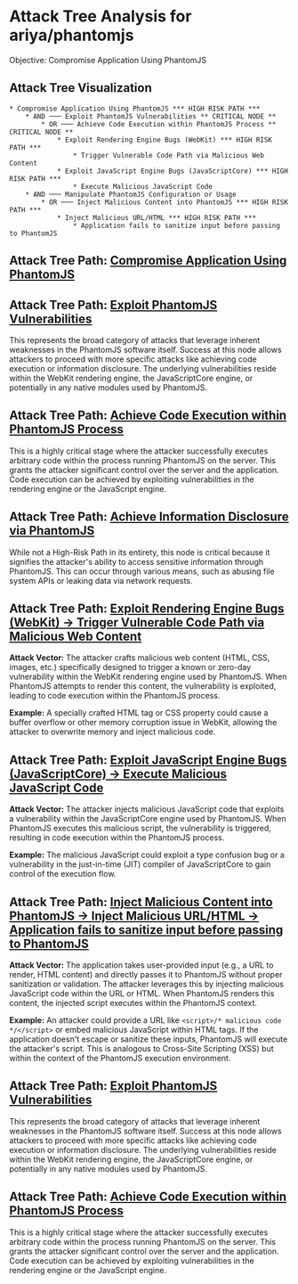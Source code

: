 # Attack Tree Analysis for ariya/phantomjs

Objective: Compromise Application Using PhantomJS

## Attack Tree Visualization

```
* Compromise Application Using PhantomJS *** HIGH RISK PATH ***
    * AND ─── Exploit PhantomJS Vulnerabilities ** CRITICAL NODE **
        * OR ─── Achieve Code Execution within PhantomJS Process ** CRITICAL NODE **
            * Exploit Rendering Engine Bugs (WebKit) *** HIGH RISK PATH ***
                * Trigger Vulnerable Code Path via Malicious Web Content
            * Exploit JavaScript Engine Bugs (JavaScriptCore) *** HIGH RISK PATH ***
                * Execute Malicious JavaScript Code
    * AND ─── Manipulate PhantomJS Configuration or Usage
        * OR ─── Inject Malicious Content into PhantomJS *** HIGH RISK PATH ***
            * Inject Malicious URL/HTML *** HIGH RISK PATH ***
                * Application fails to sanitize input before passing to PhantomJS
```


## Attack Tree Path: [Compromise Application Using PhantomJS](./attack_tree_paths/compromise_application_using_phantomjs.md)



## Attack Tree Path: [Exploit PhantomJS Vulnerabilities](./attack_tree_paths/exploit_phantomjs_vulnerabilities.md)

This represents the broad category of attacks that leverage inherent weaknesses in the PhantomJS software itself. Success at this node allows attackers to proceed with more specific attacks like achieving code execution or information disclosure. The underlying vulnerabilities reside within the WebKit rendering engine, the JavaScriptCore engine, or potentially in any native modules used by PhantomJS.

## Attack Tree Path: [Achieve Code Execution within PhantomJS Process](./attack_tree_paths/achieve_code_execution_within_phantomjs_process.md)

This is a highly critical stage where the attacker successfully executes arbitrary code within the process running PhantomJS on the server. This grants the attacker significant control over the server and the application. Code execution can be achieved by exploiting vulnerabilities in the rendering engine or the JavaScript engine.

## Attack Tree Path: [Achieve Information Disclosure via PhantomJS](./attack_tree_paths/achieve_information_disclosure_via_phantomjs.md)

While not a High-Risk Path in its entirety, this node is critical because it signifies the attacker's ability to access sensitive information through PhantomJS. This can occur through various means, such as abusing file system APIs or leaking data via network requests.

## Attack Tree Path: [Exploit Rendering Engine Bugs (WebKit) -> Trigger Vulnerable Code Path via Malicious Web Content](./attack_tree_paths/exploit_rendering_engine_bugs__webkit__-_trigger_vulnerable_code_path_via_malicious_web_content.md)

**Attack Vector:** The attacker crafts malicious web content (HTML, CSS, images, etc.) specifically designed to trigger a known or zero-day vulnerability within the WebKit rendering engine used by PhantomJS. When PhantomJS attempts to render this content, the vulnerability is exploited, leading to code execution within the PhantomJS process.

**Example:** A specially crafted HTML tag or CSS property could cause a buffer overflow or other memory corruption issue in WebKit, allowing the attacker to overwrite memory and inject malicious code.

## Attack Tree Path: [Exploit JavaScript Engine Bugs (JavaScriptCore) -> Execute Malicious JavaScript Code](./attack_tree_paths/exploit_javascript_engine_bugs__javascriptcore__-_execute_malicious_javascript_code.md)

**Attack Vector:** The attacker injects malicious JavaScript code that exploits a vulnerability within the JavaScriptCore engine used by PhantomJS. When PhantomJS executes this malicious script, the vulnerability is triggered, resulting in code execution within the PhantomJS process.

**Example:** The malicious JavaScript could exploit a type confusion bug or a vulnerability in the just-in-time (JIT) compiler of JavaScriptCore to gain control of the execution flow.

## Attack Tree Path: [Inject Malicious Content into PhantomJS -> Inject Malicious URL/HTML -> Application fails to sanitize input before passing to PhantomJS](./attack_tree_paths/inject_malicious_content_into_phantomjs_-_inject_malicious_urlhtml_-_application_fails_to_sanitize_i_477e0e5a.md)

**Attack Vector:** The application takes user-provided input (e.g., a URL to render, HTML content) and directly passes it to PhantomJS without proper sanitization or validation. The attacker leverages this by injecting malicious JavaScript code within the URL or HTML. When PhantomJS renders this content, the injected script executes within the PhantomJS context.

**Example:** An attacker could provide a URL like `<script>/* malicious code */</script>` or embed malicious JavaScript within HTML tags. If the application doesn't escape or sanitize these inputs, PhantomJS will execute the attacker's script. This is analogous to Cross-Site Scripting (XSS) but within the context of the PhantomJS execution environment.

## Attack Tree Path: [Exploit PhantomJS Vulnerabilities](./attack_tree_paths/exploit_phantomjs_vulnerabilities.md)

This represents the broad category of attacks that leverage inherent weaknesses in the PhantomJS software itself. Success at this node allows attackers to proceed with more specific attacks like achieving code execution or information disclosure. The underlying vulnerabilities reside within the WebKit rendering engine, the JavaScriptCore engine, or potentially in any native modules used by PhantomJS.

## Attack Tree Path: [Achieve Code Execution within PhantomJS Process](./attack_tree_paths/achieve_code_execution_within_phantomjs_process.md)

This is a highly critical stage where the attacker successfully executes arbitrary code within the process running PhantomJS on the server. This grants the attacker significant control over the server and the application. Code execution can be achieved by exploiting vulnerabilities in the rendering engine or the JavaScript engine.

